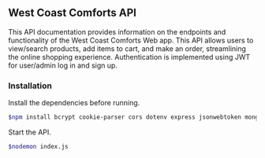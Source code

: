 ## West Coast Comforts API

This API documentation provides information on the endpoints and functionality of the West Coast Comforts Web app. This API allows users to view/search products, add items to cart, and make an order, streamlining the online shopping experience. Authentication is implemented using JWT for user/admin log in and sign up.

### Installation

Install the dependencies before running.

```bash
$npm install bcrypt cookie-parser cors dotenv express jsonwebtoken mongoose nodemon uuid
```

Start the API.
```bash
$nodemon index.js
```
